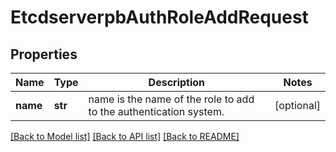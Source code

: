 # EtcdserverpbAuthRoleAddRequest

## Properties
Name | Type | Description | Notes
------------ | ------------- | ------------- | -------------
**name** | **str** | name is the name of the role to add to the authentication system. | [optional] 

[[Back to Model list]](../README.md#documentation-for-models) [[Back to API list]](../README.md#documentation-for-api-endpoints) [[Back to README]](../README.md)


